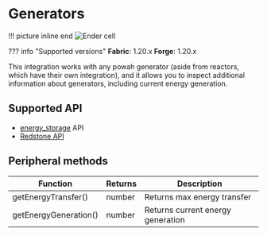 # Generators

!!! picture inline end
    ![Ender cell](ender_cell_nitro.png)

??? info "Supported versions"
    **Fabric**: 1.20.x
    **Forge**: 1.20.x

This integration works with any powah generator (aside from reactors, which have their own integration), and it allows you to inspect additional information about generators, including current energy generation.

## Supported API

- [energy_storage](https://tweaked.cc/generic_peripheral/energy_storage.html) API
- [Redstone API](powah_redstone_api.md)

## Peripheral methods

| Function                    | Returns | Description                 |
|-----------------------------|---------|-----------------------------|
| getEnergyTransfer()         | number  | Returns max energy transfer |
| getEnergyGeneration()       | number  | Returns current energy generation     |
